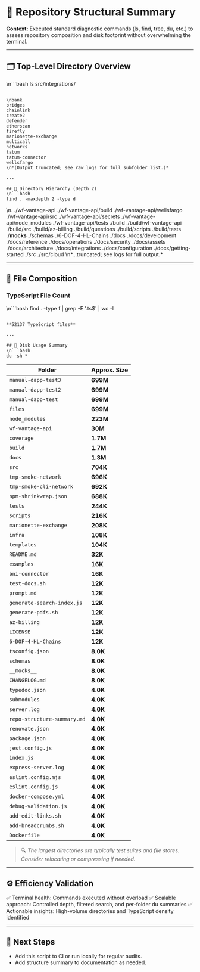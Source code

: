 # 🧭 Repository Structural Summary

**Context:**
Executed standard diagnostic commands (ls, find, tree, du, etc.) to assess repository composition and disk footprint without overwhelming the terminal.

---

## 🗂️ Top-Level Directory Overview
\n```bash
ls src/integrations/
```

\nbank
bridges
chainlink
create2
defender
etherscan
firefly
marionette-exchange
multicall
networks
tatum
tatum-connector
wellsfargo
\n*(Output truncated; see raw logs for full subfolder list.)*

---

## 📁 Directory Hierarchy (Depth 2)
\n```bash
find . -maxdepth 2 -type d
```

\n.
./wf-vantage-api
./wf-vantage-api/build
./wf-vantage-api/wellsfargo
./wf-vantage-api/src
./wf-vantage-api/secrets
./wf-vantage-api/node_modules
./wf-vantage-api/tests
./build
./build/wf-vantage-api
./build/src
./build/az-billing
./build/questions
./build/scripts
./build/tests
./__mocks__
./schemas
./6-DOF-4-HL-Chains
./docs
./docs/development
./docs/reference
./docs/operations
./docs/security
./docs/assets
./docs/architecture
./docs/integrations
./docs/configuration
./docs/getting-started
./src
./src/cloud
\n*...truncated; see logs for full output.*

---

## 🧾 File Composition

### TypeScript File Count
\n```bash
find . -type f | grep -E '\.ts$' | wc -l
```

**52137 TypeScript files**

---

## 💾 Disk Usage Summary
\n```bash
du -sh *
```

| Folder | Approx. Size |
| --- | --- |
| `manual-dapp-test3` | **699M** |
| `manual-dapp-test2` | **699M** |
| `manual-dapp-test` | **699M** |
| `files` | **699M** |
| `node_modules` | **223M** |
| `wf-vantage-api` | **30M** |
| `coverage` | **1.7M** |
| `build` | **1.7M** |
| `docs` | **1.3M** |
| `src` | **704K** |
| `tmp-smoke-network` | **696K** |
| `tmp-smoke-cli-network` | **692K** |
| `npm-shrinkwrap.json` | **688K** |
| `tests` | **244K** |
| `scripts` | **216K** |
| `marionette-exchange` | **208K** |
| `infra` | **108K** |
| `templates` | **104K** |
| `README.md` | **32K** |
| `examples` | **16K** |
| `bni-connector` | **16K** |
| `test-docs.sh` | **12K** |
| `prompt.md` | **12K** |
| `generate-search-index.js` | **12K** |
| `generate-pdfs.sh` | **12K** |
| `az-billing` | **12K** |
| `LICENSE` | **12K** |
| `6-DOF-4-HL-Chains` | **12K** |
| `tsconfig.json` | **8.0K** |
| `schemas` | **8.0K** |
| `__mocks__` | **8.0K** |
| `CHANGELOG.md` | **8.0K** |
| `typedoc.json` | **4.0K** |
| `submodules` | **4.0K** |
| `server.log` | **4.0K** |
| `repo-structure-summary.md` | **4.0K** |
| `renovate.json` | **4.0K** |
| `package.json` | **4.0K** |
| `jest.config.js` | **4.0K** |
| `index.js` | **4.0K** |
| `express-server.log` | **4.0K** |
| `eslint.config.mjs` | **4.0K** |
| `eslint.config.js` | **4.0K** |
| `docker-compose.yml` | **4.0K** |
| `debug-validation.js` | **4.0K** |
| `add-edit-links.sh` | **4.0K** |
| `add-breadcrumbs.sh` | **4.0K** |
| `Dockerfile` | **4.0K** |

> 🔍 *The largest directories are typically test suites and file stores. Consider relocating or compressing if needed.*

---

## ⚙️ Efficiency Validation

✅ Terminal health: Commands executed without overload
✅ Scalable approach: Controlled depth, filtered search, and per-folder du summaries
✅ Actionable insights: High-volume directories and TypeScript density identified

---

## 🚀 Next Steps
- Add this script to CI or run locally for regular audits.
- Add structure summary to documentation as needed.
